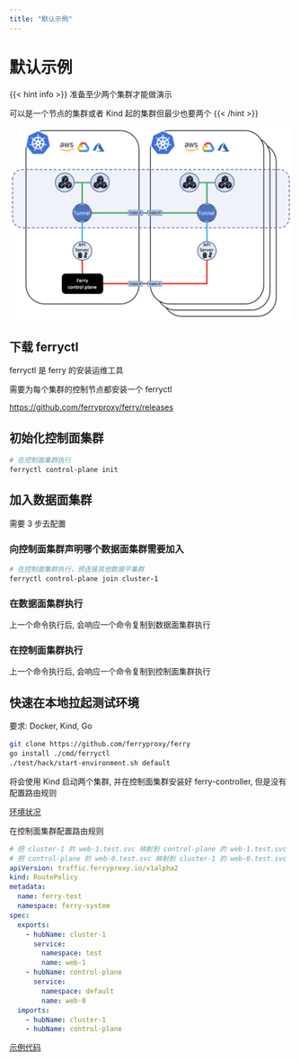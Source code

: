 ```yaml
---
title: "默认示例"
---
```


# 默认示例

{{< hint info >}}
准备至少两个集群才能做演示

可以是一个节点的集群或者 Kind 起的集群但最少也要两个
{{< /hint >}}

<img src="/images/cloud-to-cloud.png" width="600">

## 下载 ferryctl

ferryctl 是 ferry 的安装运维工具

需要为每个集群的控制节点都安装一个 ferryctl

https://github.com/ferryproxy/ferry/releases

## 初始化控制面集群

``` bash
# 在控制面集群执行
ferryctl control-plane init
```

## 加入数据面集群

需要 3 步去配置

### 向控制面集群声明哪个数据面集群需要加入

``` bash
# 在控制面集群执行，预连接其他数据平集群
ferryctl control-plane join cluster-1
```

### 在数据面集群执行

上一个命令执行后, 会响应一个命令复制到数据面集群执行

### 在控制面集群执行

上一个命令执行后, 会响应一个命令复制到控制面集群执行

## 快速在本地拉起测试环境

要求: Docker, Kind, Go

``` bash
git clone https://github.com/ferryproxy/ferry
go install ./cmd/ferryctl
./test/hack/start-environment.sh default
```

将会使用 Kind 启动两个集群, 并在控制面集群安装好 ferry-controller, 但是没有配置路由规则

[环境状况](https://github.com/ferryproxy/ferry/blob/main/test/environments/default/)

在控制面集群配置路由规则

``` yaml
# 把 cluster-1 的 web-1.test.svc 映射到 control-plane 的 web-1.test.svc
# 把 control-plane 的 web-0.test.svc 映射到 cluster-1 的 web-0.test.svc
apiVersion: traffic.ferryproxy.io/v1alpha2
kind: RoutePolicy
metadata:
  name: ferry-test
  namespace: ferry-system
spec:
  exports:
    - hubName: cluster-1
      service:
        namespace: test
        name: web-1
    - hubName: control-plane
      service:
        namespace: default
        name: web-0
  imports:
    - hubName: cluster-1
    - hubName: control-plane
```

[示例代码](https://github.com/ferryproxy/ferry/blob/main/test/test/test-in-both.sh)
